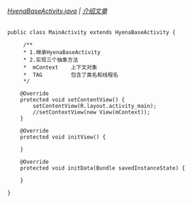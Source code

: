 ###### [HyenaBaseActivity.java][file] | [介绍文章][blog]

```
public class MainActivity extends HyenaBaseActivity {

     /**
     * 1.继承HyenaBaseActivity
     * 2.实现三个抽象方法
     *  mContext    上下文对象
     *  TAG         包含了类名和线程名
     */

    @Override
    protected void setContentView() {
        setContentView(R.layout.activity_main);
        //setContextView(new View(mContext));
    }

    @Override
    protected void initView() {

    }

    @Override
    protected void initData(Bundle savedInstanceState) {

    }

}
```

[file]: https://github.com/KnifeStone/Hyena/blob/master/hyenalibrary/src/main/java/com/knifestone/hyena/base/HyenaBaseActivity.java
[blog]:http://www.jianshu.com/u/6e6858f18e58

